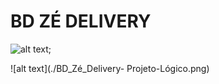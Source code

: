 # BD ZÉ DELIVERY

![alt text](./BD_ZÉ_DELIVERY.png);

![alt text](./BD_Zé_Delivery- Projeto-Lógico.png)
